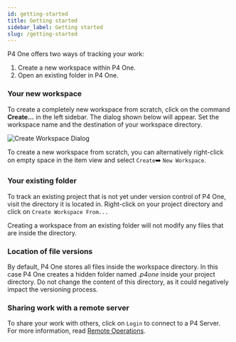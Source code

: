 ```yaml
---
id: getting-started
title: Getting started
sidebar_label: Getting started
slug: /getting-started
---
```


P4 One offers two ways of tracking your work:

1. Create a new workspace within P4 One.
2. Open an existing folder in P4 One.

### Your new workspace

To create a completely new workspace from scratch, click on the command **Create...** in the left sidebar. The dialog shown below will appear. Set the workspace name and the destination of your workspace directory.

![Create Workspace Dialog](/img/create-workspace.png)

To create a new workspace from scratch, you can alternatively right-click on empty space in the item view and select `Create`➡️ `New Workspace`.


### Your existing folder

To track an existing project that is not yet under version control of P4 One, visit the directory it is located in. Right-click on your project directory and click on `Create Workspace From...`

Creating a workspace from an existing folder will not modify any files that are inside the directory.


### Location of file versions

By default, P4 One stores all files inside the workspace directory. In this case P4 One creates a hidden folder named *.p4one* inside your project directory.  Do not change the content of this directory, as it could negatively impact the versioning process.

### Sharing work with a remote server

To share your work with others, click on `Login` to connect to a P4 Server.    
For more information, read [Remote Operations](remote.md).


